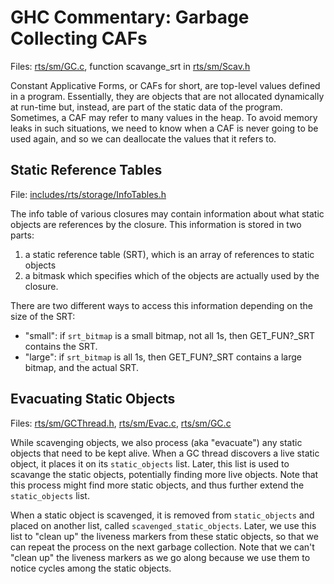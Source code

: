 # GHC Commentary: Garbage Collecting CAFs



Files: [rts/sm/GC.c](/trac/ghc/browser/ghc/rts/sm/GC.c), function scavange\_srt in [rts/sm/Scav.h](/trac/ghc/browser/ghc/rts/sm/Scav.h)



Constant Applicative Forms, or CAFs for short, are top-level values defined in a program.
Essentially, they are objects that are not allocated dynamically at run-time but, instead,
are part of the static data of the program.  Sometimes, a CAF may refer to many values in the heap.  To avoid memory leaks in such situations, we need to know when a CAF is never going to be used
again, and so we can deallocate the values that it refers to.


## Static Reference Tables



File: [includes/rts/storage/InfoTables.h](/trac/ghc/browser/ghc/includes/rts/storage/InfoTables.h)



The info table of various closures may contain information about what static objects are
references by the closure.  This information is stored in two parts:


1. a static reference table (SRT), which is an array of references to static objects
1. a bitmask which specifies which of the objects are actually used by the closure.


There are two different ways to access this information depending on the size of the SRT:


- "small": if `srt_bitmap` is a small bitmap, not all 1s, then GET\_FUN?\_SRT contains the SRT.
- "large": if `srt_bitmap` is all 1s, then GET\_FUN?\_SRT contains a large bitmap, and the actual SRT.

## Evacuating Static Objects



Files: [rts/sm/GCThread.h](/trac/ghc/browser/ghc/rts/sm/GCThread.h), [rts/sm/Evac.c](/trac/ghc/browser/ghc/rts/sm/Evac.c), [rts/sm/GC.c](/trac/ghc/browser/ghc/rts/sm/GC.c)



While scavenging objects, we also process (aka "evacuate") any static objects that need to be kept alive.  When a GC thread discovers a live static object, it places it on its `static_objects`
list.  Later, this list is used to scavange the static objects, potentially finding more live objects.
Note that this process might find more static objects, and thus further extend the `static_objects` list.



When a static object is scavenged, it is removed from `static_objects` and placed on another list, called `scavenged_static_objects`.  Later, we use this list to "clean up" the liveness markers from these static objects, so that we can repeat the process on the next garbage collection.
Note that we can't "clean up" the liveness markers as we go along because we use them to notice
cycles among the static objects.


